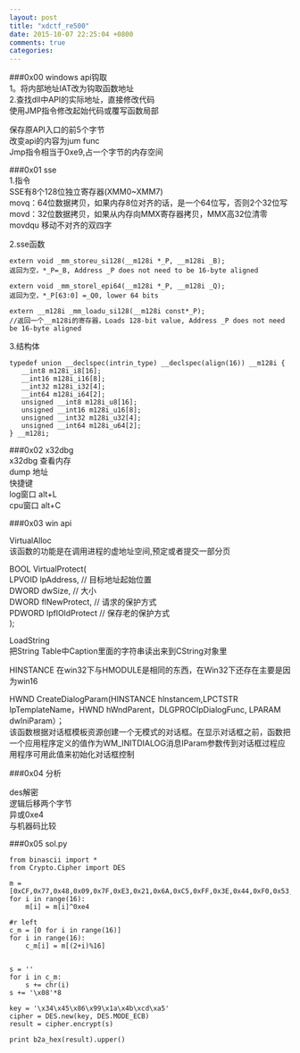 ```yaml
---  
layout: post  
title: "xdctf_re500"  
date: 2015-10-07 22:25:04 +0800  
comments: true  
categories:   
---  
```

###0x00 windows api钩取  
1。将内部地址IAT改为钩取函数地址  
2.查找dll中API的实际地址，直接修改代码  
使用JMP指令修改起始代码或覆写函数局部  
  
保存原API入口的前5个字节  
改变api的内容为jum func  
Jmp指令相当于0xe9,占一个字节的内存空间  
  
###0x01 sse  
1.指令  
SSE有8个128位独立寄存器(XMM0~XMM7)  
movq：64位数据拷贝，如果内存8位对齐的话，是一个64位写，否则2个32位写  
movd：32位数据拷贝，如果从内存向MMX寄存器拷贝，MMX高32位清零  
movdqu 移动不对齐的双四字  
  
2.sse函数 
 
	extern void _mm_storeu_si128(__m128i *_P, __m128i _B);    
	返回为空，*_P=_B, Address _P does not need to be 16-byte aligned    
  
	extern void _mm_storel_epi64(__m128i *_P, __m128i _Q);    
	返回为空，*_P[63:0] =_Q0, lower 64 bits    
  
	extern __m128i _mm_loadu_si128(__m128i const*_P);  
	//返回一个__m128i的寄存器，Loads 128-bit value, Address _P does not need be 16-byte aligned    
  
3.结构体  
  
	typedef union __declspec(intrin_type) __declspec(align(16)) __m128i {  
	   __int8 m128i_i8[16];  
	   __int16 m128i_i16[8];  
	   __int32 m128i_i32[4];  
	   __int64 m128i_i64[2];  
	   unsigned __int8 m128i_u8[16];  
	   unsigned __int16 m128i_u16[8];  
	   unsigned __int32 m128i_u32[4];  
	   unsigned __int64 m128i_u64[2];  
	} __m128i;  
  
  
###0x02 x32dbg  
x32dbg 查看内存  
dump 地址  
快捷键  
log窗口 alt+L  
cpu窗口 alt+C  
  
###0x03 win api  
  
VirtualAlloc  
该函数的功能是在调用进程的虚地址空间,预定或者提交一部分页  
  
BOOL VirtualProtect(  
LPVOID lpAddress, // 目标地址起始位置  
DWORD dwSize, // 大小  
DWORD flNewProtect, // 请求的保护方式  
PDWORD lpflOldProtect // 保存老的保护方式  
);  
  
LoadString  
把String Table中Caption里面的字符串读出来到CString对象里  
  
HINSTANCE 在win32下与HMODULE是相同的东西，在Win32下还存在主要是因为win16  
  
HWND CreateDialogParam(HINSTANCE hlnstancem,LPCTSTR IpTemplateName，HWND hWndParent，DLGPROCIpDialogFunc, LPARAM dwlniParam）；  
该函数根据对话框模板资源创建一个无模式的对话框。在显示对话框之前，函数把一个应用程序定义的值作为WM_INITDIALOG消息IParam参数传到对话框过程应用程序可用此值来初始化对话框控制  
  
  
###0x04 分析  
  
des解密  
逻辑后移两个字节  
异或0xe4  
与机器码比较  
  
###0x05	sol.py  
  
	from binascii import *  
	from Crypto.Cipher import DES  
  
	m = [0xCF,0x77,0x48,0x09,0x7F,0xE3,0x21,0x6A,0xC5,0xFF,0x3E,0x44,0xF0,0x53,0xBB,0xF2]  
	for i in range(16):  
		m[i] = m[i]^0xe4  
  
	#r left  
	c_m = [0 for i in range(16)]  
	for i in range(16):  
		c_m[i] = m[(2+i)%16]  
  
  
	s = ''  
	for i in c_m:  
		s += chr(i)  
	s += '\x08'*8  
  
	key = '\x34\x45\x86\x99\x1a\x4b\xcd\xa5'  
	cipher = DES.new(key, DES.MODE_ECB)  
	result = cipher.encrypt(s)  
  
	print b2a_hex(result).upper()  
  
